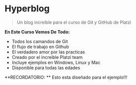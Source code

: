 # Hyperblog 
>   Un blog increíble para el curso de Git y GitHub de Platzi

 **En  Este Curso Vemos De Todo:**
- Todos los camandos de Git
- El flujo de trabajo en Github
- El verdadero amor por las practicas
- Creado por el increible Platzi team
- Incluye ejemplos en Windows, Linux y Mac
- Disponible para todas las edades

**RECORDATORIO: ** Esto esta diseñado para el ejemplo!!!